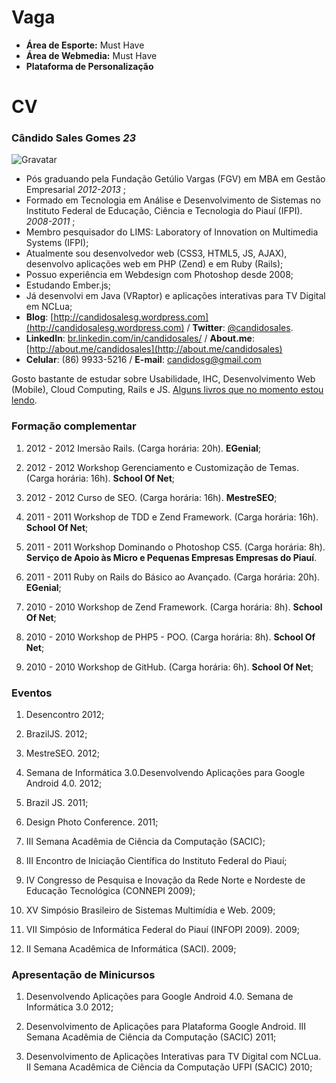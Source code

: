 Vaga
====

*  __Área de Esporte:__ Must Have
*  __Área de Webmedia:__ Must Have
*  __Plataforma de Personalização__

CV
==

### Cândido Sales Gomes _23_
![Gravatar](http://www.gravatar.com/avatar/1c9d329ab312eb2e0fc5d76a780d7709.png) 

* Pós graduando pela Fundação Getúlio Vargas (FGV) em MBA em Gestão Empresarial _2012-2013_ ;
* Formado em Tecnologia em Análise e Desenvolvimento de Sistemas no Instituto Federal de Educação, Ciência e Tecnologia do Piauí (IFPI).  _2008-2011_ ;
* Membro pesquisador do LIMS: Laboratory of Innovation on Multimedia Systems (IFPI);
* Atualmente sou desenvolvedor web (CSS3, HTML5, JS, AJAX), desenvolvo aplicações web em PHP (Zend) e em Ruby (Rails);
* Possuo experiência em Webdesign com Photoshop desde 2008;
* Estudando Ember.js;
* Já desenvolvi em Java (VRaptor) e aplicações interativas para TV Digital em NCLua;
* __Blog__: [http://candidosalesg.wordpress.com](http://candidosalesg.wordpress.com) / __Twitter__: [@candidosales](http://twitter.com/candidosales). 
* __LinkedIn__: [br.linkedin.com/in/candidosales/](br.linkedin.com/in/candidosales/) / __About.me__: [http://about.me/candidosales](http://about.me/candidosales)
* __Celular__: (86) 9933-5216 / __E-mail__: [candidosg@gmail.com](mailto:candidosg@gmail.com)

Gosto bastante de estudar sobre Usabilidade, IHC, Desenvolvimento Web (Mobile), Cloud Computing, Rails e JS. [Alguns livros que no momento estou lendo](http://www.skoob.com.br/estante/livros/2/78727/page:1). 

### Formação complementar
1. 2012 - 2012 Imersão Rails. (Carga horária: 20h). __EGenial__;

2. 2012 - 2012 Workshop Gerenciamento e Customização de Temas. (Carga horária: 16h). __School Of Net__;

3. 2012 - 2012 Curso de SEO. (Carga horária: 16h). __MestreSEO__;

4. 2011 - 2011 Workshop de TDD e Zend Framework. (Carga horária: 16h). __School Of Net__;

5. 2011 - 2011 Workshop Dominando o Photoshop CS5. (Carga horária: 8h). __Serviço de Apoio às Micro e Pequenas Empresas Empresas do Piauí__.

6. 2011 - 2011 Ruby on Rails do Básico ao Avançado. (Carga horária: 20h). __EGenial__;

7. 2010 - 2010 Workshop de Zend Framework. (Carga horária: 8h). __School Of Net__;

8. 2010 - 2010 Workshop de PHP5 - POO. (Carga horária: 8h). __School Of Net__;

9. 2010 - 2010 Workshop de GitHub. (Carga horária: 6h). __School Of Net__;
 

### Eventos

1. Desencontro 2012;

2. BrazilJS. 2012;

3. MestreSEO. 2012;

4. Semana de Informática 3.0.Desenvolvendo Aplicações para Google Android 4.0. 2012;

5. Brazil JS. 2011;

6. Design Photo Conference. 2011;

7. III Semana Acadêmia de Ciência da Computação (SACIC);

8. III Encontro de Iniciação Científica do Instituto Federal do Piauí;

9. IV Congresso de Pesquisa e Inovação da Rede Norte e Nordeste de Educação Tecnológica (CONNEPI 2009);

10. XV Simpósio Brasileiro de Sistemas Multimídia e Web. 2009;

11. VII Simpósio de Informática Federal do Piauí (INFOPI 2009). 2009;

12. II Semana Acadêmica de Informática (SACI). 2009;


### Apresentação de Minicursos

1. Desenvolvendo Aplicações para Google Android 4.0. Semana de Informática 3.0 2012;

2. Desenvolvimento de Aplicações para Plataforma Google Android. III Semana Acadêmia de Ciência da Computação (SACIC) 2011;

3. Desenvolvimento de Aplicações Interativas para TV Digital com NCLua. II Semana Acadêmica de Ciência da Computação UFPI (SACIC) 2010;


